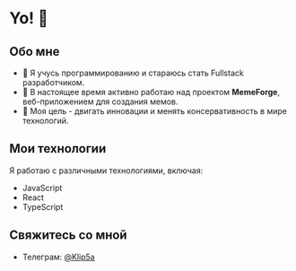 # Yo! 👋

## Обо мне

- 🌱 Я учусь программированию и стараюсь стать Fullstack разработчиком.
- 💼 В настоящее время активно работаю над проектом **MemeForge**, веб-приложением для создания мемов.
- 🚀 Моя цель - двигать инновации и менять консервативность в мире технологий.

## Мои технологии

Я работаю с различными технологиями, включая:

- JavaScript
- React
- TypeScript

## Свяжитесь со мной

- Телеграм: [@Klip5a](https://t.me/Klip5a)
